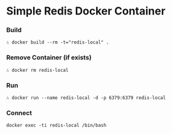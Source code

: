 # Simple Redis Docker Container

### Build

```
∴ docker build --rm -t="redis-local" .
```

### Remove Container (if exists)

```
∴ docker rm redis-local
```

### Run
```
∴ docker run --name redis-local -d -p 6379:6379 redis-local
```

### Connect

```
docker exec -ti redis-local /bin/bash
```
